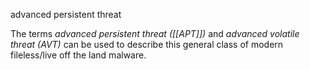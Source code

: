 advanced persistent threat

The terms _advanced persistent threat ([[APT]])_ and _advanced volatile threat (AVT)_ can be used to describe this general class of modern fileless/live off the land malware. 

